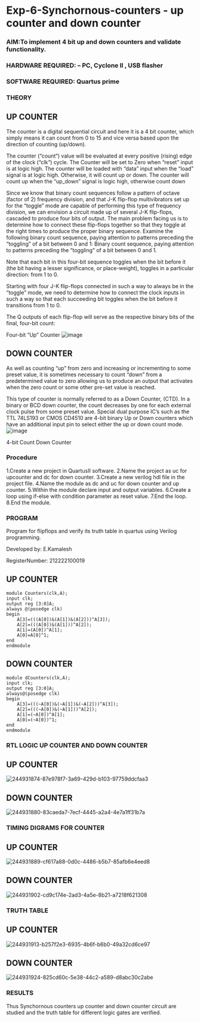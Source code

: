 # Exp-6-Synchornous-counters - up counter and down counter 
### AIM:To implement 4 bit up and down counters and validate  functionality.
### HARDWARE REQUIRED:  – PC, Cyclone II , USB flasher
### SOFTWARE REQUIRED:   Quartus prime
### THEORY 

## UP COUNTER 
The counter is a digital sequential circuit and here it is a 4 bit counter, which simply means it can count from 0 to 15 and vice versa based upon the direction of counting (up/down). 

The counter (“count“) value will be evaluated at every positive (rising) edge of the clock (“clk“) cycle.
The Counter will be set to Zero when “reset” input is at logic high.
The counter will be loaded with “data” input when the “load” signal is at logic high. Otherwise, it will count up or down.
The counter will count up when the “up_down” signal is logic high, otherwise count down

Since we know that binary count sequences follow a pattern of octave (factor of 2) frequency division, and that J-K flip-flop multivibrators set up for the “toggle” mode are capable of performing this type of frequency division, we can envision a circuit made up of several J-K flip-flops, cascaded to produce four bits of output.
The main problem facing us is to determine how to connect these flip-flops together so that they toggle at the right times to produce the proper binary sequence.
Examine the following binary count sequence, paying attention to patterns preceding the “toggling” of a bit between 0 and 1:
Binary count sequence, paying attention to patterns preceding the “toggling” of a bit between 0 and 1.

Note that each bit in this four-bit sequence toggles when the bit before it (the bit having a lesser significance, or place-weight), toggles in a particular direction: from 1 to 0.



 
 

Starting with four J-K flip-flops connected in such a way to always be in the “toggle” mode, we need to determine how to connect the clock inputs in such a way so that each succeeding bit toggles when the bit before it transitions from 1 to 0.

The Q outputs of each flip-flop will serve as the respective binary bits of the final, four-bit count:

 
 

Four-bit “Up” Counter
![image](https://user-images.githubusercontent.com/36288975/169644758-b2f4339d-9532-40c5-af40-8f4f8c942e2c.png)



## DOWN COUNTER 

As well as counting “up” from zero and increasing or incrementing to some preset value, it is sometimes necessary to count “down” from a predetermined value to zero allowing us to produce an output that activates when the zero count or some other pre-set value is reached.

This type of counter is normally referred to as a Down Counter, (CTD). In a binary or BCD down counter, the count decreases by one for each external clock pulse from some preset value. Special dual purpose IC’s such as the TTL 74LS193 or CMOS CD4510 are 4-bit binary Up or Down counters which have an additional input pin to select either the up or down count mode.
![image](https://user-images.githubusercontent.com/36288975/169644844-1a14e123-7228-4ed8-81a9-eb937dff4ac8.png)


4-bit Count Down Counter
### Procedure
1.Create a new project in QuartusII software. 
2.Name the project as uc for upcounter and dc for down counter. 
3.Create a new verilog hdl file in the project file. 
4.Name the module as dc and uc for down counter and up counter. 
5.Within the module declare input and output variables. 
6.Create a loop using if-else with condition parameter as reset value. 
7.End the loop. 
8.End the module.

### PROGRAM 

Program for flipflops  and verify its truth table in quartus using Verilog programming.

Developed by: E.Kamalesh

RegisterNumber: 212222100019

## UP COUNTER
```
module Counters(clk,A);
input clk;
output reg [3:0]A;
always @(posedge clk)
begin
	A[3]=(((A[0])&(A[1])&(A[2]))^A[3]);
	A[2]=(((A[0])&(A[1]))^A[2]);
	A[1]=(A[0])^A[1];
	A[0]=A[0]^1;
end
endmodule
```
## DOWN COUNTER
```
module dCounters(clk,A);
input clk;
output reg [3:0]A;
always@(posedge clk)
begin
	A[3]=(((~A[0])&(~A[1])&(~A[2]))^A[3]);
	A[2]=(((~A[0])&(~A[1]))^A[2]);
	A[1]=(~A[0])^A[1];
	A[0]=(~A[0])^1;
end
endmodule
```
### RTL LOGIC UP COUNTER AND DOWN COUNTER  

## UP COUNTER

![244931874-87e978f7-3a69-429d-b103-97759ddcfaa3](https://github.com/kamalesh2509/Exp-7-Synchornous-counters-/assets/120444689/7cf5e4d4-6e9e-408f-886d-038e88412671)

## DOWN COUNTER
![244931880-83caeda7-7ecf-4445-a2a4-4e7a1ff31b7a](https://github.com/kamalesh2509/Exp-7-Synchornous-counters-/assets/120444689/80c337e6-66bd-4d4a-bee2-4d8079d9f318)


### TIMING DIGRAMS FOR COUNTER  

## UP COUNTER
![244931889-cf617a88-0d0c-4486-b5b7-85afb6e4eed8](https://github.com/kamalesh2509/Exp-7-Synchornous-counters-/assets/120444689/366a1b32-6a5f-4b71-b9ff-19d797fcc27c)
## DOWN COUNTER
![244931902-cd9c174e-2ad3-4a5e-8b21-a7218f621308](https://github.com/kamalesh2509/Exp-7-Synchornous-counters-/assets/120444689/a611197e-3aa7-441d-b215-ffa30bc9e3d0)


### TRUTH TABLE 

## UP COUNTER
![244931913-b257f2e3-6935-4b6f-b6b0-49a32cd6ce97](https://github.com/kamalesh2509/Exp-7-Synchornous-counters-/assets/120444689/c0a9bb75-a4cb-48a1-b4ff-d500a8b9d8bc)

## DOWN COUNTER
![244931924-825cd60c-5e38-44c2-a589-d8abc30c2abe](https://github.com/kamalesh2509/Exp-7-Synchornous-counters-/assets/120444689/176467b9-f88a-4280-8254-ceac2ee75e71)


### RESULTS 
Thus Synchornous counters up counter and down counter circuit are studied and the truth table for different logic gates are verified.
